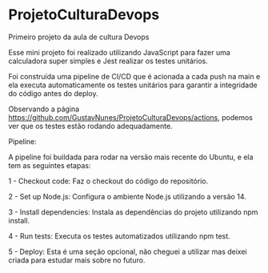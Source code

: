 # ProjetoCulturaDevops
Primeiro projeto da aula de cultura Devops

Esse mini projeto foi realizado utilizando JavaScript para fazer uma calculadora super simples e Jest realizar os testes unitários.

Foi construída uma pipeline de CI/CD que é acionada a cada push na main e ela executa automaticamente os testes unitários para garantir a integridade do código antes do deploy.

Observando a página https://github.com/GustavNunes/ProjetoCulturaDevops/actions, podemos ver que os testes estão rodando adequadamente.

Pipeline:

A pipeline foi buildada para rodar na versão mais recente do Ubuntu, e ela tem as seguintes etapas:

1 - Checkout code: Faz o checkout do código do repositório.

2 - Set up Node.js: Configura o ambiente Node.js utilizando a versão 14.

3 - Install dependencies: Instala as dependências do projeto utilizando npm install.

4 - Run tests: Executa os testes automatizados utilizando npm test.

5 - Deploy: Esta é uma seção opcional, não cheguei a utilizar mas deixei criada para estudar mais sobre no futuro.
